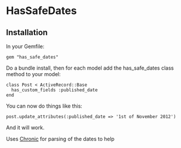 HasSafeDates
===========================

Installation
------------------------

In your Gemfile:

    gem "has_safe_dates"

Do a bundle install, then for each model add the has_safe_dates class method to your model:

    class Post < ActiveRecord::Base
      has_custom_fields :published_date
    end

You can now do things like this:

    post.update_attributes(:published_date => '1st of November 2012')

And it will work.

Uses [Chronic](https://github.com/mojombo/chronic) for parsing of the dates to help
